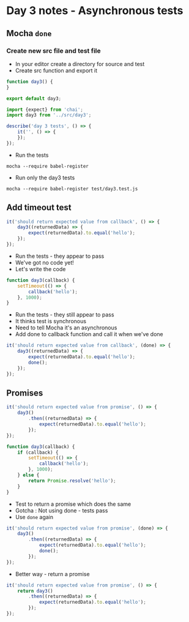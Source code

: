 # Day 3 notes - Asynchronous tests

## Mocha `done`

### Create new src file and test file

* In your editor create a directory for source and test
* Create src function and export it

```javascript
function day3() {
}

export default day3;
```

```javascript
import {expect} from 'chai';
import day3 from '../src/day3';

describe('day 3 tests', () => {
    it('', () => {
    });
});
```

* Run the tests

```shell
mocha --require babel-register
```

* Run only the day3 tests

```shell
mocha --require babel-register test/day3.test.js
```

## Add timeout test

```javascript
it('should return expected value from callback', () => {
    day3((returnedData) => {
        expect(returnedData).to.equal('hello');
    });
});
```
* Run the tests - they appear to pass
* We've got no code yet!
* Let's write the code

```javascript
function day3(callback) {
    setTimeout(() => {
        callback('hello');
    }, 1000);
}
```

* Run the tests - they still appear to pass
* It thinks test is synchronous
* Need to tell Mocha it's an asynchronous
* Add done to callback function and call it when we've done

```javascript
it('should return expected value from callback', (done) => {
    day3((returnedData) => {
        expect(returnedData).to.equal('hello');
        done();
    });
});
```

## Promises

```javascript
it('should return expected value from promise', () => {
    day3()
        .then((returnedData) => {
            expect(returnedData).to.equal('hello');
        });
});
```

```javascript
function day3(callback) {
    if (callback) {
        setTimeout(() => {
            callback('hello');
        }, 1000);
    } else {
        return Promise.resolve('hello');
    }
}
```

* Test to return a promise which does the same
* Gotcha : Not using done - tests pass
* Use `done` again

```javascript
it('should return expected value from promise', (done) => {
    day3()
        .then((returnedData) => {
            expect(returnedData).to.equal('hello');
            done();
        });
});
```

* Better way - return a promise

```javascript
it('should return expected value from promise', () => {
    return day3()
        .then((returnedData) => {
            expect(returnedData).to.equal('hello');
        });
});
```
